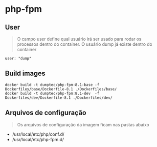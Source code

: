# php-fpm

## User

> O campo user define qual usuário irá ser usado para rodar os processos
> dentro do container. O usuário dump já existe dentro do container

```shell
user: "dump"
```

## Build images

```shell
docker build -t dumptec/php-fpm:8.1-base -f Dockerfiles/base/Dockerfile-8.1 ./Dockerfiles/base/
docker build -t dumptec/php-fpm:8.1-dev  -f Dockerfiles/dev/Dockerfile-8.1 ./Dockerfiles/dev/
```

## Arquivos de configuração

> Os arquivos de configuração da imagem ficam nas pastas abaixo

* /usr/local/etc/php/conf.d/
* /usr/local/etc/php-fpm.d/
